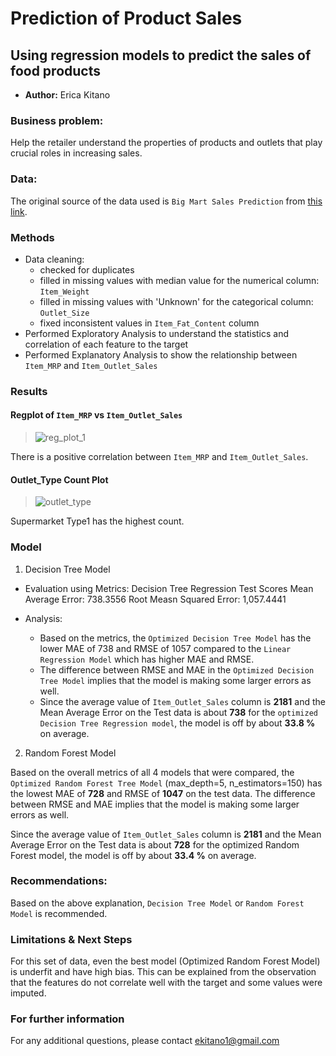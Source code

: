 # **Prediction of Product Sales**

## Using regression models to predict the sales of food products 

- **Author:** Erica Kitano



### Business problem:
Help the retailer understand the properties of products and outlets that play crucial roles in increasing sales.

### Data:
The original source of the data used is `Big Mart Sales Prediction` from [this link](https://datahack.analyticsvidhya.com/contest/practice-problem-big-mart-sales-iii/).

### Methods
- Data cleaning:
  - checked for duplicates
  - filled in missing values with median value for the numerical column: `Item_Weight` 
  - filled in missing values with 'Unknown' for the categorical column: `Outlet_Size`
  - fixed inconsistent values in `Item_Fat_Content` column
- Performed Exploratory Analysis to understand the statistics and correlation of each feature to the target
- Performed Explanatory Analysis to show the relationship between `Item_MRP` and `Item_Outlet_Sales`

### Results

#### Regplot of `Item_MRP` vs `Item_Outlet_Sales`

> ![reg_plot_1](https://user-images.githubusercontent.com/127703546/236113302-968bf5a3-ccfc-459b-8336-2424a5044a44.png)

There is a positive correlation between `Item_MRP` and `Item_Outlet_Sales`.

#### Outlet_Type Count Plot

> ![outlet_type](https://user-images.githubusercontent.com/127703546/236113472-7df7a044-4c7e-4189-9ec3-dfe2632a3bc1.png)
> 
Supermarket Type1 has the highest count.

### Model
1. Decision Tree Model 

- Evaluation using Metrics: 
 Decision Tree Regression Test Scores
 Mean Average Error: 738.3556 
 Root Measn Squared Error: 1,057.4441 

- Analysis: 
    - Based on the metrics, the `Optimized Decision Tree Model` has the lower MAE of 738 and RMSE of 1057 compared to the `Linear Regression Model` which has higher MAE and RMSE. 
    - The difference between RMSE and MAE in the `Optimized Decision Tree Model` implies that the model is making some larger errors as well.
    - Since the average value of `Item_Outlet_Sales` column is **2181** and the Mean Average Error on the Test data is about **738** for the `optimized Decision Tree Regression model`, the model is off by about **33.8 %** on average.

2. Random Forest Model
    
Based on the overall metrics of all 4 models that were compared, the `Optimized Random Forest Tree Model` (max_depth=5, n_estimators=150) has the lowest MAE of **728** and RMSE of **1047** on the test data. The difference between RMSE and MAE implies that the model is making some larger errors as well.

Since the average value of `Item_Outlet_Sales` column is **2181** and the Mean Average Error on the Test data is about **728** for the optimized Random Forest model, the model is off by about **33.4 %** on average.

### Recommendations: 

Based on the above explanation, `Decision Tree Model` or  `Random Forest Model` is recommended.


### Limitations & Next Steps

For this set of data, even the best model (Optimized Random Forest Model) is underfit and have high bias. This can be explained from the observation that the features do not correlate well with the target and some values were imputed.

### For further information
For any additional questions, please contact ekitano1@gmail.com
